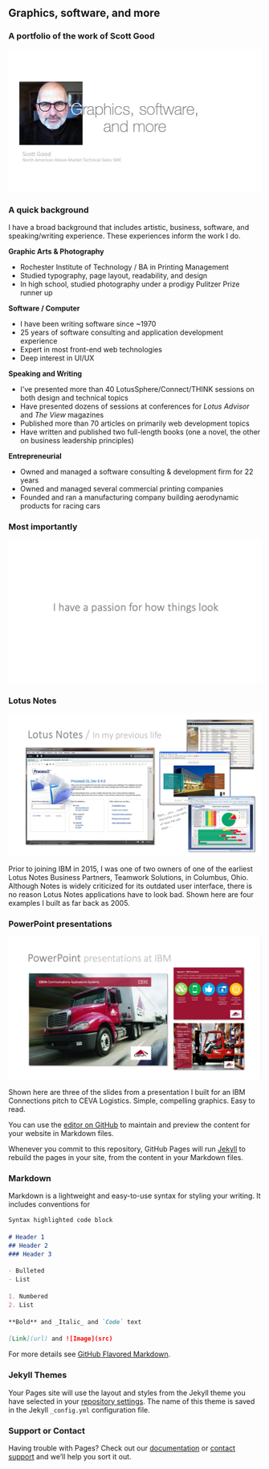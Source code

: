 ## Graphics, software, and more
### A portfolio of the work of Scott Good
![Image](01-TitlePage.jpg)

### A quick background
I have a broad background that includes artistic, business, software, and speaking/writing experience. These experiences inform the work I do.

**Graphic Arts & Photography**
- Rochester Institute of Technology / BA in Printing Management
- Studied typography, page layout, readability, and design
- In high school, studied photography under a prodigy Pulitzer Prize runner up

**Software / Computer**
- I have been writing software since ~1970
- 25 years of software consulting and application development experience
- Expert in most front-end web technologies
- Deep interest in UI/UX

**Speaking and Writing**
- I've presented more than 40 LotusSphere/Connect/THINK sessions on both design and technical topics
- Have presented dozens of sessions at conferences for _Lotus Advisor_ and _The View_ magazines
- Published more than 70 articles on primarily web development topics
- Have written and published two full-length books (one a novel, the other on business leadership principles)

**Entrepreneurial**
- Owned and managed a software consulting & development firm for 22 years
- Owned and managed several commercial printing companies
- Founded and ran a manufacturing company building aerodynamic products for racing cars

### Most importantly
![Image](03-MyPassion.jpg)

### Lotus Notes
![Image](04-LotusNotes.jpg)

Prior to joining IBM in 2015, I was one of two owners of one of the earliest Lotus Notes Business Partners, Teamwork Solutions, in Columbus, Ohio. Although Notes is widely criticized for its outdated user interface, there is no reason Lotus Notes applications have to look bad. Shown here are four examples I built as far back as 2005.

### PowerPoint presentations
![Image](05-Ceva.jpg)

Shown here are three of the slides from a presentation I built for an IBM Connections pitch to CEVA Logistics. Simple, compelling graphics. Easy to read.




You can use the [editor on GitHub](https://github.com/scott-good/scott-good.github.io/edit/master/README.md) to maintain and preview the content for your website in Markdown files.

Whenever you commit to this repository, GitHub Pages will run [Jekyll](https://jekyllrb.com/) to rebuild the pages in your site, from the content in your Markdown files.

### Markdown

Markdown is a lightweight and easy-to-use syntax for styling your writing. It includes conventions for

```markdown
Syntax highlighted code block

# Header 1
## Header 2
### Header 3

- Bulleted
- List

1. Numbered
2. List

**Bold** and _Italic_ and `Code` text

[Link](url) and ![Image](src)
```

For more details see [GitHub Flavored Markdown](https://guides.github.com/features/mastering-markdown/).

### Jekyll Themes

Your Pages site will use the layout and styles from the Jekyll theme you have selected in your [repository settings](https://github.com/scott-good/scott-good.github.io/settings). The name of this theme is saved in the Jekyll `_config.yml` configuration file.

### Support or Contact

Having trouble with Pages? Check out our [documentation](https://help.github.com/categories/github-pages-basics/) or [contact support](https://github.com/contact) and we’ll help you sort it out.
